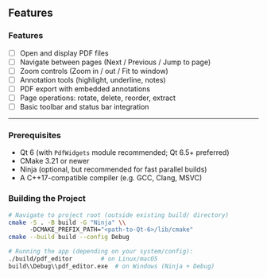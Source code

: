 ##  Features

### Features
- [ ] Open and display PDF files
- [ ] Navigate between pages (Next / Previous / Jump to page)
- [ ] Zoom controls (Zoom in / out / Fit to window)
- [ ] Annotation tools (highlight, underline, notes)
- [ ] PDF export with embedded annotations
- [ ] Page operations: rotate, delete, reorder, extract
- [ ] Basic toolbar and status bar integration

---
### Prerequisites
- Qt 6 (with `PdfWidgets` module recommended; Qt 6.5+ preferred)
- CMake 3.21 or newer
- Ninja (optional, but recommended for fast parallel builds)
- A C++17-compatible compiler (e.g. GCC, Clang, MSVC)

### Building the Project

```bash
# Navigate to project root (outside existing build/ directory)
cmake -S . -B build -G "Ninja" \\
      -DCMAKE_PREFIX_PATH="<path-to-Qt-6>/lib/cmake"
cmake --build build --config Debug

# Running the app (depending on your system/config):
./build/pdf_editor        # on Linux/macOS
build\\Debug\\pdf_editor.exe  # on Windows (Ninja + Debug)
